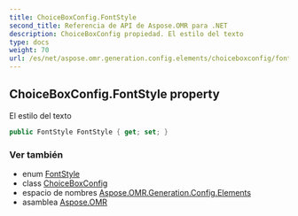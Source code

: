 ```yaml
---
title: ChoiceBoxConfig.FontStyle
second_title: Referencia de API de Aspose.OMR para .NET
description: ChoiceBoxConfig propiedad. El estilo del texto
type: docs
weight: 70
url: /es/net/aspose.omr.generation.config.elements/choiceboxconfig/fontstyle/
---
```

## ChoiceBoxConfig.FontStyle property

El estilo del texto

```csharp
public FontStyle FontStyle { get; set; }
```

### Ver también

* enum [FontStyle](../../../aspose.omr.generation/fontstyle/)
* class [ChoiceBoxConfig](../)
* espacio de nombres [Aspose.OMR.Generation.Config.Elements](../../choiceboxconfig/)
* asamblea [Aspose.OMR](../../../)


